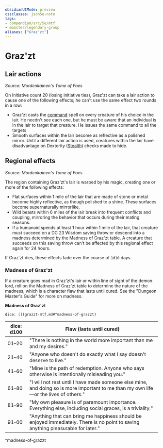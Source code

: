 ```yaml
---
obsidianUIMode: preview
cssclasses: json5e-note
tags:
- compendium/src/5e/mtf
- monster/legendary-group
aliases: ["Graz'zt"]
---
```

# Graz'zt

## Lair actions
_Source: Mordenkainen's Tome of Foes_

On Initiative count 20 (losing initiative ties), Graz'zt can take a lair action to cause one of the following effects; he can't use the same effect two rounds in a row:

- Graz'zt casts the [command](/3-Mechanics/CLI/spells/command.md) spell on every creature of his choice in the lair. He needn't see each one, but he must be aware that an individual is in the lair to target that creature. He issues the same command to all the targets.  
- Smooth surfaces within the lair become as reflective as a polished mirror. Until a different lair action is used, creatures within the lair have disadvantage on Dexterity ([Stealth](/3-Mechanics/CLI/rules/skills.md#Stealth)) checks made to hide.  

## Regional effects
_Source: Mordenkainen's Tome of Foes_

The region containing Graz'zt's lair is warped by his magic, creating one or more of the following effects:

- Flat surfaces within 1 mile of the lair that are made of stone or metal become highly reflective, as though polished to a shine. These surfaces become supernaturally mirrorlike.  
- Wild beasts within 6 miles of the lair break into frequent conflicts and coupling, mirroring the behavior that occurs during their mating seasons.  
- If a humanoid spends at least 1 hour within 1 mile of the lair, that creature must succeed on a DC 23 Wisdom saving throw or descend into a madness determined by the Madness of Graz'zt table. A creature that succeeds on this saving throw can't be affected by this regional effect again for 24 hours.  

If Graz'zt dies, these effects fade over the course of `1d10` days.

### Madness of Graz'zt

If a creature goes mad in Graz'zt's lair or within line of sight of the demon lord, roll on the Madness of Graz'zt table to determine the nature of the madness, which is a character flaw that lasts until cured. See the "Dungeon Master's Guide" for more on madness.

**Madness of Graz'zt**

`dice: [](grazzt-mtf.md#^madness-of-grazzt)`

| dice: d100 | Flaw (lasts until cured) |
|------------|--------------------------|
| 01–20 | "There is nothing in the world more important than me and my desires." |
| 21–40 | "Anyone who doesn't do exactly what I say doesn't deserve to live." |
| 41–60 | "Mine is the path of redemption. Anyone who says otherwise is intentionally misleading you." |
| 61–80 | "I will not rest until I have made someone else mine, and doing so is more important to me than my own life—or the lives of others." |
| 81–90 | "My own pleasure is of paramount importance. Everything else, including social graces, is a triviality." |
| 91–00 | "Anything that can bring me happiness should be enjoyed immediately. There is no point to saving anything pleasurable for later." |
^madness-of-grazzt